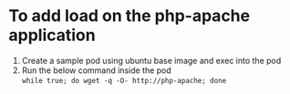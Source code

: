 # To add load on the php-apache application
1. Create a sample pod using ubuntu base image and exec into the pod  
2. Run the below command inside the pod  
``` while true; do wget -q -O- http://php-apache; done ```
